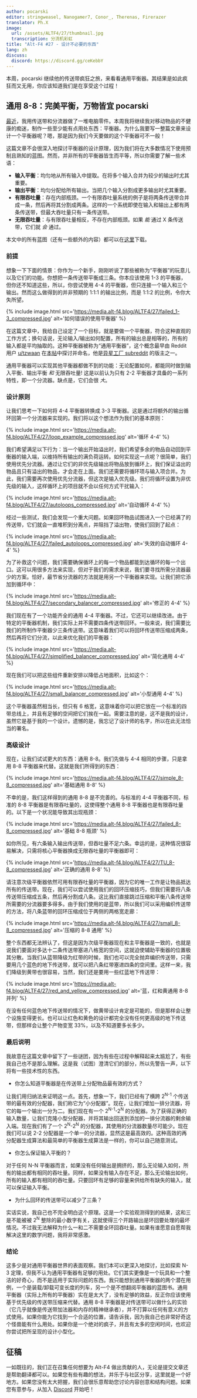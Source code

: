```yaml
---
author: pocarski
editor: stringweasel, Nanogamer7, Conor_, Therenas, Firerazer
translator: Ph.X
image:
  url: /assets/ALTF4/27/thumbnail.jpg
  transcription: 分流机彩虹
title: "Alt-F4 #27 - 设计不必要的东西"
lang: zh
discuss:
  discord: https://discord.gg/ceKebbY
---
```


本周，pocarski 继续他的传送带疯狂之旅，来看看通用平衡器。其结果是如此疯狂而又无用，你应该知道我们是在享受这个过程！

## 通用 8-8：完美平衡，万物皆宜 <author>pocarski</author>

[最近](https://alt-f4.blog/zh/ALTF4-23/#%E7%BA%AF%E4%BC%A0%E9%80%81%E5%B8%A6%E8%AE%A1%E7%AE%97%E7%AC%AC%E4%B8%80%E9%83%A8%E5%88%86%E4%B8%8D%E5%A4%AA%E7%AE%80%E6%98%8E%E7%9A%84%E6%95%B0%E5%AD%A6-pocarski)，我用传送带和分流器做了一堆电脑零件。本周我将继续我对移动物品的不健康的痴迷，制作一些至少能有点用处东西：平衡器。为什么我要写一整篇文章来设计一个平衡器呢？嗯，那是因为我们今天要做的这个平衡器可不一般！

这篇文章不会很深入地探讨平衡器的设计原理，因为我们将在大多数情况下使用预制且熟知的蓝图。然而，并非所有的平衡器皆生而平等，所以你需要了解一些术语：

* **输入平衡**：均匀地从所有输入中提取。在将多个输入合并为较少的输出时尤其重要。
* **输出平衡**：均匀分配给所有输出。当把几个输入分割成更多输出时尤其重要。
* **有限吞吐量**：存在内部瓶颈。一个有限吞吐量系统的例子是将两条传送带合并成一条，然后再将其分割成两条。这样的一个系统即使在输入和输出上都有两条传送带，但最大吞吐量只有一条传送带。
* **无限吞吐量**：与有限吞吐量相反，不存在内部瓶颈。如果 *能* 通过 X 条传送带，它们就 *会* 通过。

本文中的所有蓝图（还有一些额外的内容）都可以在[这里](https://media.alt-f4.blog/ALTF4/27/8to8blueprint.txt)下载。

### 前提

想象一下下面的情景：你作为一个新手，刚刚听说了那些被称为“平衡器”的玩意儿以及它们的功能。你想把一条传送带平衡成三条。你本应该使用 1-3 的平衡器，但你还不知道这些，所以，你尝试使用 4-4 的平衡器，但只连接一个输入和三个输出。然而这么做得到的并非预期的 1:1:1 的输出比例，而是 1:1:2 的比例，令你大失所望。

{% include image.html src='https://media.alt-f4.blog/ALTF4/27/failed_1-3_compressed.jpg' alt='如何错误的使用平衡器' %}

在这篇文章中，我给自己设定了一个目标，就是要做一个平衡器，符合这种直观的工作方式；换句话说，无论输入/输出如何配置，所有的输出总是相等的，所有的输入都是平均抽取的。这种平衡器被称为“通用平衡器”，这个概念最早由 Reddit 用户 [u/tzwaan](https://www.reddit.com/user/tzwaan) 在[本帖](https://www.reddit.com/r/factorio/comments/a5ferf/i_present_to_you_the_44_universal_balancer/)中探讨并命名，他是[异星工厂 subreddit](https://www.reddit.com/r/factorio) 的版主之一。

通用平衡器可以实现其他平衡器都做不到的功能：无论配置如何，都能同时做到输入平衡、输出平衡 *和* 无限吞吐量! 这是以前认为只有 2-2 平衡器才具备的一系列特性，即一个分流器。缺点是，它们会很 *大*。

### 设计原则

让我们思考一下如何将 4-4 平衡器转换成 3-3 平衡器。这是通过将额外的输出循环回第一个分流器来实现的。我们将以这个想法作为我们的基本原则：

{% include image.html src='https://media.alt-f4.blog/ALTF4/27/loop_example_compressed.jpg' alt='循环 4-4' %}

我们希望满足以下行为：当一个输出开始溢出时，我们希望多余的物品自动回到平衡器的输入端，以维持所有输出的满负荷运转。如何实现这一点呢？很简单，我们使用优先分流器。通过让它们的非优先级输出将物品放到循环上，我们保证溢出的物品且只有溢出的物品，才会走在上面。我们还需要将循环项与输入项合并。为此，我们需要再次使用优先分流器，但这次是输入优先级。我们将循环设置为非优先级的输入，这样循环上的项目就不会以任何方式干扰输入：

{% include image.html src='https://media.alt-f4.blog/ALTF4/27/autoloops_compressed.jpg' alt='自动循环 4-4' %}

经过一些测试，我们会发现一个重大问题。如果回环物品试图进入一个已经满了的传送带，它们就会一直堆积到分离点，并阻挡了溢出物，使我们回到了起点：

{% include image.html src='https://media.alt-f4.blog/ALTF4/27/failed_autoloops_compressed.jpg' alt='失效的自动循环 4-4' %}

为了补救这个问题，我们需要确保循环上的每一个物品都能到达循环的每一个出口。这可以用很多方法来实现，但对于我们的需求来说，我们要寻找所需分流器最少的方案。恰好，最节省分流器的方法就是用另一个平衡器来实现。让我们把它添加到循环中：

{% include image.html src='https://media.alt-f4.blog/ALTF4/27/secondary_balancer_compressed.jpg' alt='修正的 4-4' %}

我们现在有了一个功能齐全的通用 4-4 平衡器。不过，它还可以继续改进。由于特定的平衡器机制，我们实际上并不需要四条传送带回环。一般来说，我们需要比我们的所制作平衡器少三条传送带。这意味着我们可以将回环传送带压缩成两条，然后再将它们分流，以此来优化我们的平衡器：

{% include image.html src='https://media.alt-f4.blog/ALTF4/27/simplified_balancer_compressed.jpg' alt='简化通用 4-4' %}

现在我们可以把这些组件重新安排以降低占地面积，比如这个：

{% include image.html src='https://media.alt-f4.blog/ALTF4/27/small_balancer_compressed.jpg' alt='小型通用 4-4' %}

这个平衡器虽然相当长，但只有 6 格宽，这意味着你可以把它放在一个标准的四带总线上，并且有足够的空间把它们挨在一起。需要注意的是，这不是我的设计，虽然它是基于我的一个设计。遗憾的是，我忘记了设计师的名字，所以在此无法恰当的署名。

### 高级设计

现在，让我们试试更大的东西：通用 8-8。我们先做与 4-4 相同的步骤，只是拿用 8-8 平衡器来代替。这就是我们所得到的东西：

{% include image.html src='https://media.alt-f4.blog/ALTF4/27/simple_8-8_compressed.jpg' alt='基础通用 8-8' %}

不幸的是，我们这样得到的通用 8-8 是不完善的。与标准的 4-4 平衡器不同，标准的 8-8 平衡器是有限吞吐量的，这使得整个通用 8-8 平衡器也是有限吞吐量的。以下是一个状况能导致其出现瓶颈：

{% include image.html src='https://media.alt-f4.blog/ALTF4/27/failed_8-8_compressed.jpg' alt='基础 8-8 瓶颈' %}

如你所见，有六条输入输出传送带，但吞吐量不足六条。幸运的是，这种情况很容易解决，只需将核心平衡器换成无限吞吐量的平衡器即可：

{% include image.html src='https://media.alt-f4.blog/ALTF4/27/TU_8-8_compressed.jpg' alt='正确的通用 8-8' %}

请注意次级平衡器依然可用有限吞吐量的平衡器，因为它的唯一工作是让物品抵达所有的传送带。现在，我们可以尝试使用我们的回环压缩技巧，但我们需要将八条传送带压缩成五条，然后再分割成八条。这比我们直接跳过压缩和平衡八条传送带所需要的分流器要多得多。由于我们使用的是蓝带，所以我们可以采用编织传送带的方法，将八条蓝带的回环压缩成位于两侧的两格宽走廊：

{% include image.html src='https://media.alt-f4.blog/ALTF4/27/small_8-8_compressed.jpg' alt='压缩的 8-8 通用' %}

整个东西都无法辨认了，但这是因为次级平衡器现在和主平衡器是一致的，也就是说我们要面对多达十二条传送带塞进八格宽的空间，这就迫使辅助平衡器的位置极其分散。当我们从蓝带降级为红带的时候，我们也可以完全抛弃编织传送带，只需要用几个蓝色的地下传送带，就可以把八条红带塞进四条的空间里。这样一来，我们降级到黄带也很容易，当然，我们还是要用一些红蓝地下传送带：

{% include image.html src='https://media.alt-f4.blog/ALTF4/27/red_and_yellow_compressed.jpg' alt='蓝，红和黄通用 8-8 并列' %}

在没有任何蓝色地下传送带的情况下，做黄带设计肯定是可能的，但是那样会让整个设施变得更长。也可以让红色和黄色的设计都完全没有任何更高级的地下传送带，但那样会让整个产物变宽 33%，以及不知道要多长多少。

### 最后说明

我故意在这篇文章中留下了一些谜团，因为有些在过程中解释起来太尴尬了，有些我自己也不是那么理解。这是我（试图）澄清它们的部分，所以先警告一声，以下将有一些技术性的东西。

* 你怎么知道平衡器是在传送带上分配物品最有效的方式？

让我们用归纳法来证明这一点。首先，想象一下，我们已经有了横跨 2<sup>N-1</sup> 个传送带的最有效的分配器，我们称它为“小分配器”。现在，让我们增加一排分流器，将它的每一个输出一分为二。我们现在有一个 2<sup>N-1</sup>-2<sup>N</sup> 的分配器。为了获得正确的输入数量，让我们克隆小型分配器，并将其输出回送到添加的一排分流器的剩余输入端。现在我们有了一个 2<sup>N</sup>-2<sup>N</sup> 的分配器，其使用的分流器数量尽可能少。现在我们可以说 2-2 分配器是一个单一的分流器，显然这是最高效的。这种高效的再分配器生成算法和最简单的平衡器生成算法是一样的，你可以自己随意测试。

* 你怎么保证输入平衡的？

对于任何 N-N 平衡器而言，如果没有任何输出是拥挤的，那么无论输入如何，所有的输出都有相同的吞吐量。同样，如果没有输入存在不足，那么无论输出如何，所有的输入都有相同的吞吐量。只要回环有足够的容量来供给所有缺失的输入，就可以保证输入平衡。

* 为什么回环的传送带可以减少了三条？

实话实说，我自己也不完全明白这个原理。这是一个实验观测得到的结果，这和三是不能被被 2<sup>N</sup> 整除的最小数字有关，这就使得三个开路输出是环回要处理的最坏情况。不过我无法解释为什么一和二不需要全环回吞吐量。如果有谁愿意自愿帮我解决这里的数学问题，我将非常感激。

### 结论

这多少是对通用平衡器世界的表面观察。我们本可以更深入地探讨，比如探索 N-3 定理，但我不认为通用平衡器有足够的用处。它们其实更像是一个玩具和一个整洁的好奇心，而不是适用于实际问题的东西。我只能想到通用平衡器的两个潜在用例，一个是装载/卸载可变长度的列车，另一个是不想翻阅平衡器的蓝图书。通用平衡器（实际上所有的平衡器）实在是太大了，没有足够的效益，反正你应该使用基于优先级的传送带压缩来代替。通用 8-8 平衡器是对传送带可以做什么的实验（它几乎就像是传送带加法器和内存的精神继承者），并不打算以任何有意义的方式使用。如果你能为它找到一个合适的位置，请告诉我，因为我自己也非常好奇这个怪兽能有什么用处。如果你是一个绝对的疯子，并且有太多的空闲时间，也欢迎你尝试把所呈现的设计小型化。

## 征稿

一如既往的，我们正在召集任何想要为 Alt-F4 做出贡献的人，无论是提交文章还是帮助翻译都可以。如果您有些有趣的想法，并乐于与社区分享，这里就是一个好地方。如果您没有太大把握，我们会很乐意帮助您讨论内容创意和结构问题。如果您有意参与，从加入 [Discord](https://discord.gg/nxnCFkb) 开始吧！